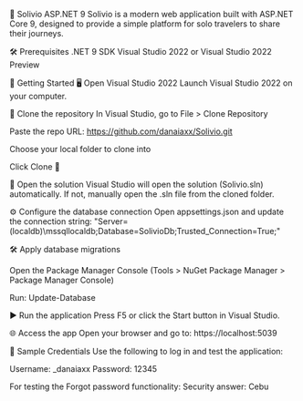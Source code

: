 🚀 Solivio ASP.NET 9
Solivio is a modern web application built with ASP.NET Core 9, designed to provide a simple platform for solo travelers to share their journeys.

🛠️ Prerequisites
.NET 9 SDK
Visual Studio 2022 or Visual Studio 2022 Preview

🚀 Getting Started
🖥️ Open Visual Studio 2022
Launch Visual Studio 2022 on your computer.

📂 Clone the repository
In Visual Studio, go to File > Clone Repository

Paste the repo URL:
https://github.com/danaiaxx/Solivio.git

Choose your local folder to clone into

Click Clone 🔄

📂 Open the solution
Visual Studio will open the solution (Solivio.sln) automatically.
If not, manually open the .sln file from the cloned folder.

⚙️ Configure the database connection
Open appsettings.json and update the connection string:
"Server=(localdb)\\mssqllocaldb;Database=SolivioDb;Trusted_Connection=True;"

🛠️ Apply database migrations

Open the Package Manager Console (Tools > NuGet Package Manager > Package Manager Console)

Run: Update-Database

▶️ Run the application
Press F5 or click the Start button in Visual Studio.

🌐 Access the app
Open your browser and go to:
https://localhost:5039

🔑 Sample Credentials
Use the following to log in and test the application:

Username: _danaiaxx
Password: 12345

For testing the Forgot password functionality:
Security answer: Cebu
